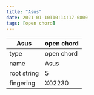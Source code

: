 ```yaml
---
title: "Asus"
date: 2021-01-10T10:14:17-0800
tags: [open chord]
---
```


|Asus|open chord|
|---|---|
|type|open chord|
|name|Asus|
|root string|5|
|fingering|X02230|

